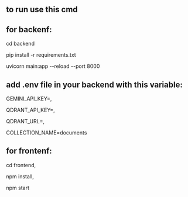 to run use this cmd
--------
for backenf:
--------
cd backend

pip install -r requirements.txt

uvicorn main:app --reload --port 8000

add .env file in your backend with this variable:
-------------
GEMINI_API_KEY=,

QDRANT_API_KEY=,

QDRANT_URL=,

COLLECTION_NAME=documents

for frontenf:
---------
cd frontend,

npm install,

npm start

